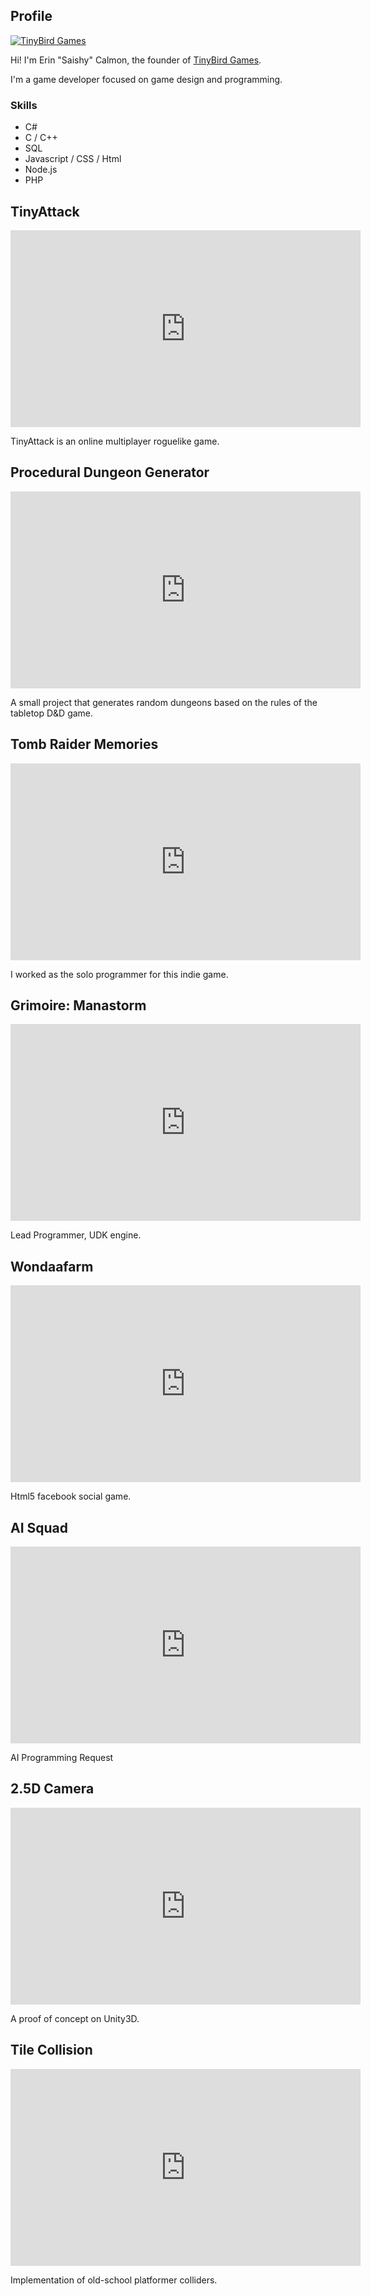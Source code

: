 ## Profile

[![TinyBird Games](/assets/logo_light_horizontal.png)](https://www.patreon.com/TinyBirdGames)

Hi! I'm Erin "Saishy" Calmon, the founder of [TinyBird Games](http://www.tinybirdgames.com/).

I'm a game developer focused on game design and programming.

### Skills

- C#
- C / C++
- SQL
- Javascript / CSS / Html
- Node.js
- PHP

## TinyAttack

<iframe width="560" height="315" src="https://www.youtube.com/embed/1ZpyoUv5elE" frameborder="0" allow="autoplay; encrypted-media" allowfullscreen></iframe>

TinyAttack is an online multiplayer roguelike game.

## Procedural Dungeon Generator

<iframe width="560" height="315" src="https://www.youtube.com/embed/16wfRL6fTpQ" frameborder="0" allow="autoplay; encrypted-media" allowfullscreen></iframe>

A small project that generates random dungeons based on the rules of the tabletop D&D game.

## Tomb Raider Memories

<iframe width="560" height="315" src="https://www.youtube.com/embed/wBJvPfDjlY4" frameborder="0" allow="autoplay; encrypted-media" allowfullscreen></iframe>

I worked as the solo programmer for this indie game.

## Grimoire: Manastorm

<iframe width="560" height="315" src="https://www.youtube.com/embed/UuIDnAIDB6c" frameborder="0" allow="autoplay; encrypted-media" allowfullscreen></iframe>

Lead Programmer, UDK engine.

## Wondaafarm

<iframe width="560" height="315" src="https://www.youtube.com/embed/F3rciOQNymM" frameborder="0" allow="autoplay; encrypted-media" allowfullscreen></iframe>

Html5 facebook social game.

## AI Squad

<iframe width="560" height="315" src="https://www.youtube.com/embed/1bsTjErjrx8" frameborder="0" allow="autoplay; encrypted-media" allowfullscreen></iframe>

AI Programming Request

## 2.5D Camera

<iframe width="560" height="315" src="https://www.youtube.com/embed/B_pqcnxNuZQ" frameborder="0" allow="autoplay; encrypted-media" allowfullscreen></iframe>

A proof of concept on Unity3D.

## Tile Collision

<iframe width="560" height="315" src="https://www.youtube.com/embed/hYn1EahFR-8" frameborder="0" allow="autoplay; encrypted-media" allowfullscreen></iframe>

Implementation of old-school platformer colliders.
